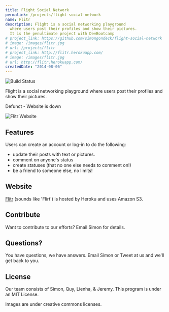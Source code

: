 ```yaml
---
title: Flight Social Network
permalink: /projects/flight-social-network
name: Flitr
description: Flight is a social networking playground
  where users post their profiles and show their pictures.
  It is the penultimate project with DevBootcamp
# project_link: https://github.com/simongondeck/flight-social-network
# image: /images/flitr.jpg
# url: /projects/flitr
# project_link: http://flitr.herokuapp.com/
# image: /images/flitr.jpg
# url: http://flitr.herokuapp.com/
createdDate: "2014-08-06"
---
```


![Build Status](https://travis-ci.org/simongondeck/flight-social-network.svg?branch=default-controller-photo)

Flight is a social networking playground where users post their profiles and show their pictures.

Defunct - Website is down

![Flitr Website](/images/flitr.jpg)

## Features

Users can create an account or log-in to do the following:

- update their posts with text or pictures.
- comment on anyone's status
- create statuses (that no one else needs to comment on!)
- be a friend to someone else, no limits!

## Website

[Flitr](http://flitr.herokuapp.com/) (sounds like 'Flirt') is hosted by Heroku and uses Amazon S3.

## Contribute

Want to contribute to our efforts? Email Simon for details.

## Questions?

You have questions, we have answers. Email Simon or Tweet at us and we'll get back to you.

## License

Our team consists of Simon, Quy, Lienha, & Jeremy. This program is under an MIT License.

Images are under creative commons licenses.
